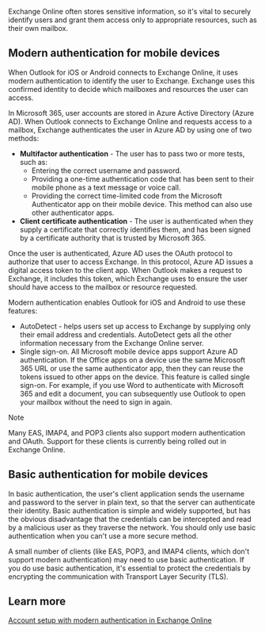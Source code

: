 Exchange Online often stores sensitive information, so it's vital to securely identify users and grant them access only to appropriate resources, such as their own mailbox.

## Modern authentication for mobile devices

When Outlook for iOS or Android connects to Exchange Online, it uses modern authentication to identify the user to Exchange. Exchange uses this confirmed identity to decide which mailboxes and resources the user can access.  

In Microsoft 365, user accounts are stored in Azure Active Directory (Azure AD). When Outlook connects to Exchange Online and requests access to a mailbox, Exchange authenticates the user in Azure AD by using one of two methods:

- **Multifactor authentication** - The user has to pass two or more tests, such as:
  - Entering the correct username and password.
  - Providing a one-time authentication code that has been sent to their mobile phone as a text message or voice call. 
  - Providing the correct time-limited code from the Microsoft Authenticator app on their mobile device. This method can also use other authenticator apps. 
- **Client certificate authentication** - The user is authenticated when they supply a certificate that correctly identifies them, and has been signed by a certificate authority that is trusted by Microsoft 365.

Once the user is authenticated, Azure AD uses the OAuth protocol to authorize that user to access Exchange. In this protocol, Azure AD issues a digital access token to the client app. When Outlook makes a request to Exchange, it includes this token, which Exchange uses to ensure the user should have access to the mailbox or resource requested.

Modern authentication enables Outlook for iOS and Android to use these features:

- AutoDetect - helps users set up access to Exchange by supplying only their email address and credentials. AutoDetect gets all the other information necessary from the Exchange Online server.
- Single sign-on. All Microsoft mobile device apps support Azure AD authentication. If the Office apps on a device use the same Microsoft 365 URL or use the same authenticator app, then they can reuse the tokens issued to other apps on the device. This feature is called single sign-on. For example, if you use Word to authenticate with Microsoft 365 and edit a document, you can subsequently use Outlook to open your mailbox without the need to sign in again.

>[!NOTE]
> Many EAS, IMAP4, and POP3 clients also support modern authentication and OAuth. Support for these clients is currently being rolled out in Exchange Online.  

## Basic authentication for mobile devices

In basic authentication, the user's client application sends the username and password to the server in plain text, so that the server can authenticate their identity. Basic authentication is simple and widely supported, but has the obvious disadvantage that the credentials can be intercepted and read by a malicious user as they traverse the network. You should only use basic authentication when you can't use a more secure method.

A small number of clients (like EAS, POP3, and IMAP4 clients, which don't support modern authentication) may need to use basic authentication. If you do use basic authentication, it's essential to protect the credentials by encrypting the communication with Transport Layer Security (TLS).  

## Learn more

[Account setup with modern authentication in Exchange Online](/Exchange/clients-and-mobile-in-exchange-online/outlook-for-ios-and-android/setup-with-modern-authentication?azure-portal=true)

